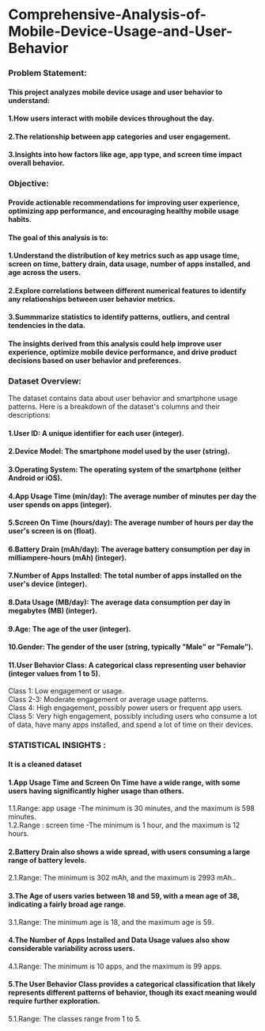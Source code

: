 # Comprehensive-Analysis-of-Mobile-Device-Usage-and-User-Behavior

### Problem Statement:  <br>
#### This project analyzes mobile device usage and user behavior to understand: <br>
#### 1.How users interact with mobile devices throughout the day.  <br>
#### 2.The relationship between app categories and user engagement.  <br>
#### 3.Insights into how factors like age, app type, and screen time impact overall behavior.  <br>

### Objective:  <br>
#### Provide actionable recommendations for improving user experience, optimizing app performance, and encouraging healthy mobile usage habits. 
#### The goal of this analysis is to:

#### 1.Understand the distribution of key metrics such as app usage time, screen on time, battery drain, data usage, number of apps installed, and age across the users.<br>
#### 2.Explore correlations between different numerical features to identify any relationships between user behavior metrics.<br>
#### 3.Summmarize statistics to identify patterns, outliers, and central tendencies in the data.<br>
####  The insights derived from this analysis could help improve user experience, optimize mobile device performance, and drive product decisions based on user behavior and preferences.

### Dataset Overview: <br>
The dataset contains data about user behavior and smartphone usage patterns. Here is a breakdown of the dataset's columns and their descriptions: <br>

#### 1.User ID: A unique identifier for each user (integer). <br>
#### 2.Device Model: The smartphone model used by the user (string). <br>
#### 3.Operating System: The operating system of the smartphone (either Android or iOS). <br>
#### 4.App Usage Time (min/day): The average number of minutes per day the user spends on apps (integer). <br>
#### 5.Screen On Time (hours/day): The average number of hours per day the user's screen is on (float). <br>
#### 6.Battery Drain (mAh/day): The average battery consumption per day in milliampere-hours (mAh) (integer).<br>
#### 7.Number of Apps Installed: The total number of apps installed on the user's device (integer).
#### 8.Data Usage (MB/day): The average data consumption per day in megabytes (MB) (integer). <br>
#### 9.Age: The age of the user (integer). <br>
#### 10.Gender: The gender of the user (string, typically "Male" or "Female"). <br>
#### 11.User Behavior Class: A categorical class representing user behavior (integer values from 1 to 5). <br>
Class 1: Low engagement or usage.<br>
Class 2-3: Moderate engagement or average usage patterns.<br>
Class 4: High engagement, possibly power users or frequent app users.<br>
Class 5: Very high engagement, possibly including users who consume a lot of data, have many apps installed, and spend a lot of time on their devices. <br>

### STATISTICAL INSIGHTS : <br>
#### It is a cleaned dataset <br>
#### 1.App Usage Time and Screen On Time have a wide range, with some users having significantly higher usage than others. <br>
 1.1.Range: app usage -The minimum is 30 minutes, and the maximum is 598 minutes.<br>
 1.2.Range : screen time -The minimum is 1 hour, and the maximum is 12 hours.
#### 2.Battery Drain also shows a wide spread, with users consuming a large range of battery levels. <br>
 2.1.Range: The minimum is 302 mAh, and the maximum is 2993 mAh..<br>
#### 3.The Age of users varies between 18 and 59, with a mean age of 38, indicating a fairly broad age range. <br>
  3.1.Range: The minimum age is 18, and the maximum age is 59.<br>
#### 4.The Number of Apps Installed and Data Usage values also show considerable variability across users. <br>
  4.1.Range: The minimum is 10 apps, and the maximum is 99 apps.
#### 5.The User Behavior Class provides a categorical classification that likely represents different patterns of behavior, though its exact meaning would require further exploration. <br>
 5.1.Range: The classes range from 1 to 5.
 


